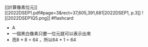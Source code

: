 [[計算像素位元]]
[[2022DSEP1.pdf#page=3&rect=37,605,391,681|2022DSEP1, p.3]]
![[2022DSEP1Q5.png]] #flashcard 
- A
- 一個黑白像素只要一位元就可以表示出來
- 而8 * 8 = 64 ，所以64 * 1 = 64